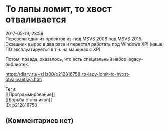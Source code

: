 То лапы ломит, то хвост отваливается
====================================

  
2017-05-19, 23:59  
 Перевели один из проектов из-под MSVS 2008 под MSVS 2015. Экзешник вырос в два раза и перестал работать под Windows XP! (наше ПО эксплуатируется в т.ч. на машинах с XP)   
   
 Потом, правда, оказалось, что есть специальный набор legacy-библиотек.   
  
<https://diary.ru/~zHz00/p212816758_to-lapy-lomit-to-hvost-otvalivaetsya.htm>  
  
Теги:  
[[Программирование]]  
[[Борьба с техникой]]  
ID: p212816758  


(Комментариев нет)
------------------